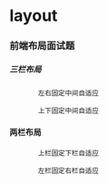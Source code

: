 # layout

### 前端布局面试题

   ##### 三栏布局
   
           左右固定中间自适应
           
           上下固定中间自适应
           
   #### 两栏布局
   
           上栏固定下栏自适应
           
           左栏固定右栏自适应
